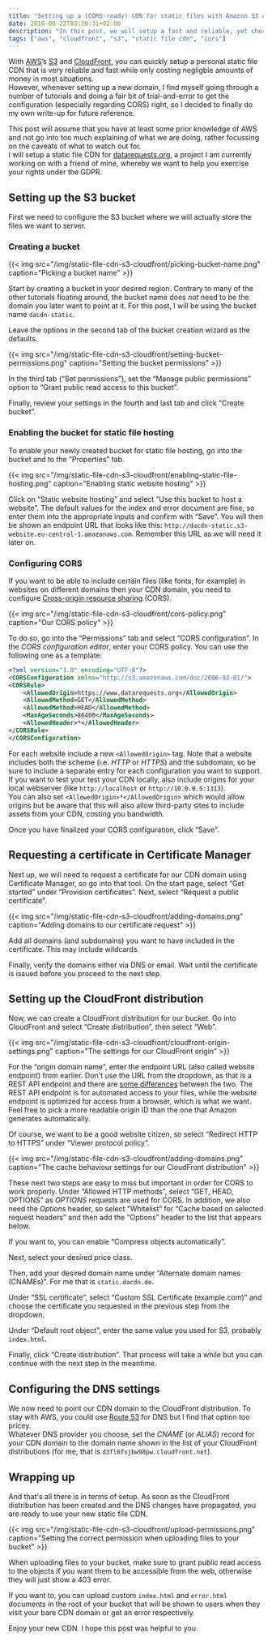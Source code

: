 ```yaml
---
title: "Setting up a (CORS-ready) CDN for static files with Amazon S3 and CloudFront"
date: 2018-08-22T03:30:31+02:00
description: "In this post, we will setup a fast and reliable, yet cheap CDN for static files using AWS’s S3 and CloudFront. We will also properly configure CORS."
tags: ["aws", "cloudfront", "s3", "static file cdn", "cors"]
---
```


With [AWS](https://aws.amazon.com/)’s [S3](https://aws.amazon.com/s3/) and [CloudFront](https://aws.amazon.com/cloudfront/), you can quickly setup a personal static file CDN that is very reliable and fast while only costing negligble amounts of money in most situations.  
However, whenever setting up a new domain, I find myself going through a number of tutorials and doing a fair bit of trial-and-error to get the configuration (especially regarding CORS) right, so I decided to finally do my own write-up for future reference.

This post will assume that you have at least some prior knowledge of AWS and not go into too much explaining of what we are doing, rather focussing on the caveats of what to watch out for.  
I will setup a static file CDN for [datarequests.org](https://www.datarequests.org), a project I am currently working on with a friend of mine, whereby we want to help you exercise your rights under the GDPR.

## Setting up the S3 bucket

First we need to configure the S3 bucket where we will actually store the files we want to server.

### Creating a bucket

{{< img src="/img/static-file-cdn-s3-cloudfront/picking-bucket-name.png" caption="Picking a bucket name" >}}

Start by creating a bucket in your desired region. Contrary to many of the other tutorials floating around, the bucket name does *not* need to be the domain you later want to point at it. For this post, I will be using the bucket name `dacdn-static`.

Leave the options in the second tab of the bucket creation wizard as the defaults.

{{< img src="/img/static-file-cdn-s3-cloudfront/setting-bucket-permissions.png" caption="Setting the bucket permissions" >}}

In the third tab (“Set permissions”), set the “Manage public permissions” option to “Grant public read access to this bucket”.

Finally, review your settings in the fourth and last tab and click “Create bucket”.

### Enabling the bucket for static file hosting

To enable your newly created bucket for static file hosting, go into the bucket and to the “Properties” tab.

{{< img src="/img/static-file-cdn-s3-cloudfront/enabling-static-file-hosting.png" caption="Enabling static website hosting" >}}

Click on “Static website hosting” and select ”Use this bucket to host a website”. The default values for the index and error document are fine, so enter them into the appropriate inputs and confirm with “Save”. You will then be shown an endpoint URL that looks like this: `http://dacdn-static.s3-website.eu-central-1.amazonaws.com`. Remember this URL as we will need it later on.

### Configuring CORS

If you want to be able to include certain files (like fonts, for example) in websites on different domains then your CDN domain, you need to configure [Cross-origin resource sharing](https://developer.mozilla.org/en-US/docs/Web/HTTP/CORS) (CORS).

{{< img src="/img/static-file-cdn-s3-cloudfront/cors-policy.png" caption="Our CORS policy" >}}

To do so, go into the “Permissions” tab and select “CORS configuration”. In the *CORS configuration editor*, enter your CORS policy. You can use the following one as a template:

```xml
<?xml version="1.0" encoding="UTF-8"?>
<CORSConfiguration xmlns="http://s3.amazonaws.com/doc/2006-03-01/">
<CORSRule>
    <AllowedOrigin>https://www.datarequests.org</AllowedOrigin>
    <AllowedMethod>GET</AllowedMethod>
    <AllowedMethod>HEAD</AllowedMethod>
    <MaxAgeSeconds>86400</MaxAgeSeconds>
    <AllowedHeader>*</AllowedHeader>
</CORSRule>
</CORSConfiguration>
```

For each website include a new `<AllowedOrigin>` tag. Note that a website includes both the scheme (i.e. *HTTP* or *HTTPS*) and the subdomain, so be sure to include a separate entry for each configuration you want to support. If you want to test your test your CDN locally, also include origins for your local webserver (like `http://localhost` or `http://10.0.0.5:1313`).  
You can also set `<AllowedOrigin>*</AllowedOrigin>` which would allow origins but be aware that this will also allow third-party sites to include assets from your CDN, costing you bandwidth.

Once you have finalized your CORS configuration, click “Save”.

## Requesting a certificate in Certificate Manager

Next up, we will need to request a certificate for our CDN domain using Certificate Manager, so go into that tool. On the start page, select “Get started” under “Provision certificates”. Next, select “Request a public certificate”.

{{< img src="/img/static-file-cdn-s3-cloudfront/adding-domains.png" caption="Adding domains to our certificate request" >}}

Add all domains (and subdomains) you want to have included in the certificate. This may include wildcards.

Finally, verify the domains either via DNS or email. Wait until the certificate is issued before you proceed to the next step.

## Setting up the CloudFront distribution

Now, we can create a CloudFront distribution for our bucket. Go into CloudFront and select “Create distribution”, then select “Web”.

{{< img src="/img/static-file-cdn-s3-cloudfront/cloudfront-origin-settings.png" caption="The settings for our CloudFront origin" >}}

For the “origin domain name”, enter the endpoint URL (also called website endpoint) from earlier. Don't use the URL from the dropdown, as that is a REST API endpoint and there are [some differences](https://docs.aws.amazon.com/AmazonS3/latest/dev/WebsiteEndpoints.html#WebsiteRestEndpointDiff) between the two. The REST API endpoint is for automated access to your files, while the website endpoint is optimized for access from a browser, which is what we want.  
Feel free to pick a more readable origin ID than the one that Amazon generates automatically.

Of course, we want to be a good website citizen, so select “Redirect HTTP to HTTPS” under “Viewer protocol policy”.

{{< img src="/img/static-file-cdn-s3-cloudfront/adding-domains.png" caption="The cache behaviour settings for our CloudFront distribution" >}}

These next two steps are easy to miss but important in order for CORS to work properly. Under “Allowed HTTP methods”, select “GET, HEAD, OPTIONS” as *OPTIONS* requests are used for CORS. In addition, we also need the *Options* header, so select “Whitelist” for “Cache based on selected request headers” and then add the “Options” header to the list that appears below.

If you want to, you can enable “Compress objects automatically”.

Next, select your desired price class.

Then, add your desired domain name under “Alternate domain names (CNAMEs)”. For me that is `static.dacdn.de`.

Under “SSL certificate”, select “Custom SSL Certificate (example.com)” and choose the certificate you requested in the previous step from the dropdown.

Under “Default root object”, enter the same value you used for S3, probably `index.html`.

Finally, click “Create distribution”. That process will take a while but you can continue with the next step in the meantime.

## Configuring the DNS settings

We now need to point our CDN domain to the CloudFront distribution. To stay with AWS, you could use [Route 53](https://aws.amazon.com/route53/) for DNS but I find that option too pricey.  
Whatever DNS provider you choose, set the *CNAME* (or *ALIAS*) record for your CDN domain to the domain name shown in the list of your CloudFront distributions (for me, that is `d3fl6fsjbw98pw.cloudfront.net`).

## Wrapping up

And that's all there is in terms of setup. As soon as the CloudFront distribution has been created and the DNS changes have propagated, you are ready to use your new static file CDN.

{{< img src="/img/static-file-cdn-s3-cloudfront/upload-permissions.png" caption="Setting the correct permission when uploading files to your bucket" >}}

When uploading files to your bucket, make sure to grant public read access to the objects if you want them to be accessible from the web, otherwise they will just show a 403 error.

If you want to, you can upload custom `index.html` and `error.html` documents in the root of your bucket that will be shown to users when they visit your bare CDN domain or get an error respectively.

Enjoy your new CDN. I hope this post was helpful to you.